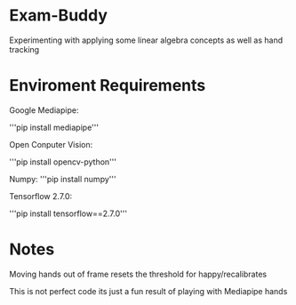 # Exam-Buddy
Experimenting with applying some linear algebra concepts as well as hand tracking
# Enviroment Requirements
Google Mediapipe:

'''pip install mediapipe'''

Open Conputer Vision:

'''pip install opencv-python'''

Numpy:
'''pip install numpy'''

Tensorflow 2.7.0:

'''pip install tensorflow==2.7.0'''


# Notes

Moving hands out of frame resets the threshold for happy/recalibrates

This is not perfect code its just a fun result of playing with Mediapipe hands
